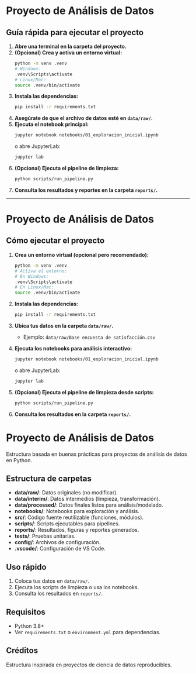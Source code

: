 # Proyecto de Análisis de Datos

## Guía rápida para ejecutar el proyecto

1. **Abre una terminal en la carpeta del proyecto.**
2. **(Opcional) Crea y activa un entorno virtual:**
   ```bash
   python -m venv .venv
   # Windows:
   .venv\Scripts\activate
   # Linux/Mac:
   source .venv/bin/activate
   ```
3. **Instala las dependencias:**
   ```bash
   pip install -r requirements.txt
   ```
4. **Asegúrate de que el archivo de datos esté en `data/raw/`.**
5. **Ejecuta el notebook principal:**
   ```bash
   jupyter notebook notebooks/01_exploracion_inicial.ipynb
   ```
   o abre JupyterLab:
   ```bash
   jupyter lab
   ```
6. **(Opcional) Ejecuta el pipeline de limpieza:**
   ```bash
   python scripts/run_pipeline.py
   ```
7. **Consulta los resultados y reportes en la carpeta `reports/`.**

---

# Proyecto de Análisis de Datos

## Cómo ejecutar el proyecto

1. **Crea un entorno virtual (opcional pero recomendado):**
   ```bash
   python -m venv .venv
   # Activa el entorno:
   # En Windows:
   .venv\Scripts\activate
   # En Linux/Mac:
   source .venv/bin/activate
   ```

2. **Instala las dependencias:**
   ```bash
   pip install -r requirements.txt
   ```

3. **Ubica tus datos en la carpeta `data/raw/`.**
   - Ejemplo: `data/raw/Base encuesta de satisfacción.csv`

4. **Ejecuta los notebooks para análisis interactivo:**
   ```bash
   jupyter notebook notebooks/01_exploracion_inicial.ipynb
   ```
   o abre JupyterLab:
   ```bash
   jupyter lab
   ```

5. **(Opcional) Ejecuta el pipeline de limpieza desde scripts:**
   ```bash
   python scripts/run_pipeline.py
   ```

6. **Consulta los resultados en la carpeta `reports/`.**

# Proyecto de Análisis de Datos

Estructura basada en buenas prácticas para proyectos de análisis de datos en Python.

## Estructura de carpetas

- **data/raw/**: Datos originales (no modificar).
- **data/interim/**: Datos intermedios (limpieza, transformación).
- **data/processed/**: Datos finales listos para análisis/modelado.
- **notebooks/**: Notebooks para exploración y análisis.
- **src/**: Código fuente reutilizable (funciones, módulos).
- **scripts/**: Scripts ejecutables para pipelines.
- **reports/**: Resultados, figuras y reportes generados.
- **tests/**: Pruebas unitarias.
- **config/**: Archivos de configuración.
- **.vscode/**: Configuración de VS Code.

## Uso rápido

1. Coloca tus datos en `data/raw/`.
2. Ejecuta los scripts de limpieza o usa los notebooks.
3. Consulta los resultados en `reports/`.

## Requisitos

- Python 3.8+
- Ver `requirements.txt` o `environment.yml` para dependencias.

## Créditos

Estructura inspirada en proyectos de ciencia de datos reproducibles.
